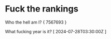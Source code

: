 # Fuck the rankings

Who the hell am I?
{ 7567693 }

What fucking year is it?
[ 2024-07-28T03:30:00Z ]
